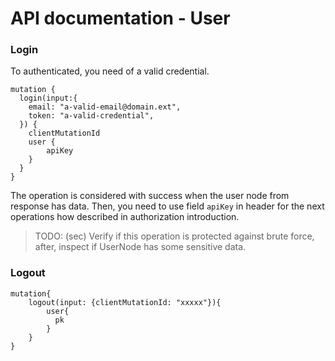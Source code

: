 # API documentation - User


### Login

To authenticated, you need of a valid credential.

```graphiql
mutation {
  login(input:{
    email: "a-valid-email@domain.ext",
    token: "a-valid-credential",
  }) {
    clientMutationId
    user {
        apiKey
    }
  }
}
```

The operation is considered with success when the user node from response has data. Then, you need to use field `apiKey` in header for the next operations how described in authorization introduction.

> TODO: (sec) Verify if this operation is protected against brute force, after, inspect if UserNode has some sensitive data.


### Logout

```graphiql
mutation{
    logout(input: {clientMutationId: "xxxxx"}){
        user{
          pk
        }
    }
}
```
